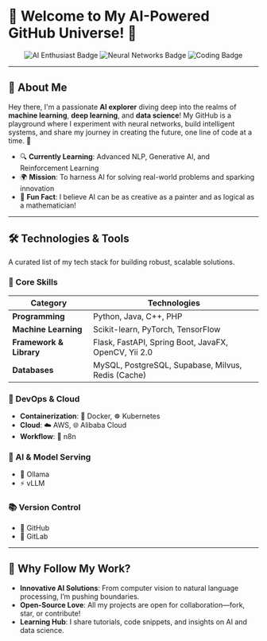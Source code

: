 # 🌌 Welcome to My AI-Powered GitHub Universe! 🤖

<div align="center">
  <img src="https://img.shields.io/badge/AI-Enthusiast-blueviolet?style=for-the-badge&logo=tensorflow" alt="AI Enthusiast Badge"/>
  <img src="https://img.shields.io/badge/Exploring-Neural%20Networks-orange?style=for-the-badge&logo=pytorch" alt="Neural Networks Badge"/>
  <img src="https://img.shields.io/badge/Coding-The%20Future-brightgreen?style=for-the-badge&logo=python" alt="Coding Badge"/>
</div>

---

## 🚀 About Me
Hey there, I'm a passionate **AI explorer** diving deep into the realms of **machine learning**, **deep learning**, and **data science**! My GitHub is a playground where I experiment with neural networks, build intelligent systems, and share my journey in creating the future, one line of code at a time. 🌟

- 🔍 **Currently Learning**: Advanced NLP, Generative AI, and Reinforcement Learning
- 🌍 **Mission**: To harness AI for solving real-world problems and sparking innovation
- 🎨 **Fun Fact**: I believe AI can be as creative as a painter and as logical as a mathematician!

---

## 🛠 Technologies & Tools

A curated list of my tech stack for building robust, scalable solutions.

### 🚀 Core Skills

| Category            | Technologies                          |
|---------------------|---------------------------------------|
| **Programming**     | Python, Java, C++, PHP             |
| **Machine Learning**| Scikit-learn, PyTorch, TensorFlow  |
| **Framework & Library**      | Flask, FastAPI, Spring Boot, JavaFX, OpenCV, Yii 2.0 |
| **Databases**       | MySQL, PostgreSQL, Supabase, Milvus, Redis (Cache) |

### 🔧 DevOps & Cloud
- **Containerization**: 🐳 Docker, ☸️ Kubernetes
- **Cloud**: ☁️ AWS, 🌐 Alibaba Cloud
- **Workflow**: 🔄 n8n

### 🤖 AI & Model Serving
- 🦙 Ollama
- ⚡ vLLM

### 📚 Version Control
- 🐙 GitHub
- 🦊 GitLab

---

## 🌟 Why Follow My Work?
- **Innovative AI Solutions**: From computer vision to natural language processing, I’m pushing boundaries.
- **Open-Source Love**: All my projects are open for collaboration—fork, star, or contribute!
- **Learning Hub**: I share tutorials, code snippets, and insights on AI and data science.
